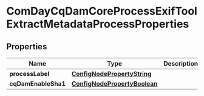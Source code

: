 
# ComDayCqDamCoreProcessExifToolExtractMetadataProcessProperties

## Properties
Name | Type | Description | Notes
------------ | ------------- | ------------- | -------------
**processLabel** | [**ConfigNodePropertyString**](ConfigNodePropertyString.md) |  |  [optional]
**cqDamEnableSha1** | [**ConfigNodePropertyBoolean**](ConfigNodePropertyBoolean.md) |  |  [optional]



